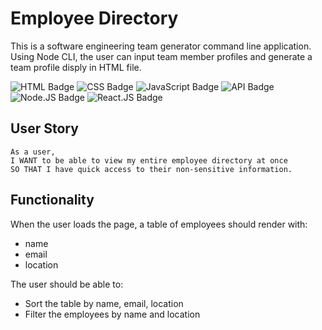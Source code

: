 # Employee Directory
This is a software engineering team generator command line application. Using Node CLI, the user can input team member profiles and generate a team profile disply in HTML file. 

![HTML Badge](https://img.shields.io/badge/-HTML-323795) ![CSS Badge](https://img.shields.io/badge/-CSS-01A990) ![JavaScript Badge](https://img.shields.io/badge/-JavaScript-539436) ![API Badge](https://img.shields.io/badge/-API-F58021) ![Node.JS Badge](https://img.shields.io/badge/-Node.JS-CF1848) ![React.JS Badge](https://img.shields.io/badge/-React.js-yellow)
 
## User Story
```
As a user, 
I WANT to be able to view my entire employee directory at once 
SO THAT I have quick access to their non-sensitive information.
```

## Functionality

When the user loads the page, a table of employees should render with: 
* name
* email
* location

The user should be able to:
* Sort the table by name, email, location
* Filter the employees by name and location